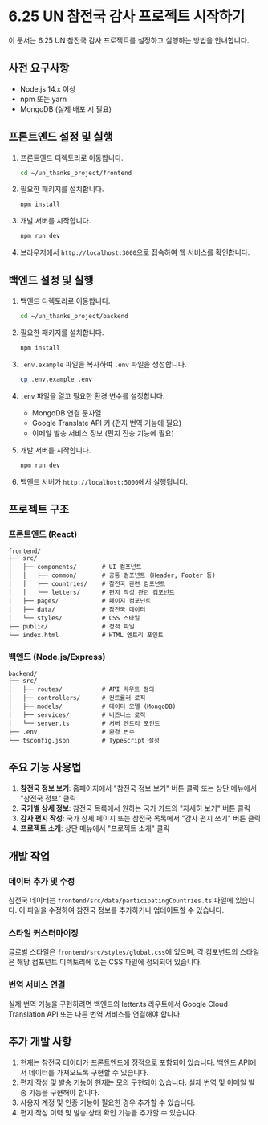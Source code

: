 # 6.25 UN 참전국 감사 프로젝트 시작하기

이 문서는 6.25 UN 참전국 감사 프로젝트를 설정하고 실행하는 방법을 안내합니다.

## 사전 요구사항

- Node.js 14.x 이상
- npm 또는 yarn
- MongoDB (실제 배포 시 필요)

## 프론트엔드 설정 및 실행

1. 프론트엔드 디렉토리로 이동합니다.
   ```bash
   cd ~/un_thanks_project/frontend
   ```

2. 필요한 패키지를 설치합니다.
   ```bash
   npm install
   ```

3. 개발 서버를 시작합니다.
   ```bash
   npm run dev
   ```

4. 브라우저에서 `http://localhost:3000`으로 접속하여 웹 서비스를 확인합니다.

## 백엔드 설정 및 실행

1. 백엔드 디렉토리로 이동합니다.
   ```bash
   cd ~/un_thanks_project/backend
   ```

2. 필요한 패키지를 설치합니다.
   ```bash
   npm install
   ```

3. `.env.example` 파일을 복사하여 `.env` 파일을 생성합니다.
   ```bash
   cp .env.example .env
   ```

4. `.env` 파일을 열고 필요한 환경 변수를 설정합니다.
   - MongoDB 연결 문자열
   - Google Translate API 키 (편지 번역 기능에 필요)
   - 이메일 발송 서비스 정보 (편지 전송 기능에 필요)

5. 개발 서버를 시작합니다.
   ```bash
   npm run dev
   ```

6. 백엔드 서버가 `http://localhost:5000`에서 실행됩니다.

## 프로젝트 구조

### 프론트엔드 (React)

```
frontend/
├── src/
│   ├── components/       # UI 컴포넌트
│   │   ├── common/       # 공통 컴포넌트 (Header, Footer 등)
│   │   ├── countries/    # 참전국 관련 컴포넌트
│   │   └── letters/      # 편지 작성 관련 컴포넌트
│   ├── pages/            # 페이지 컴포넌트
│   ├── data/             # 참전국 데이터
│   └── styles/           # CSS 스타일
├── public/               # 정적 파일
└── index.html            # HTML 엔트리 포인트
```

### 백엔드 (Node.js/Express)

```
backend/
├── src/
│   ├── routes/           # API 라우트 정의
│   ├── controllers/      # 컨트롤러 로직
│   ├── models/           # 데이터 모델 (MongoDB)
│   ├── services/         # 비즈니스 로직
│   └── server.ts         # 서버 엔트리 포인트
├── .env                  # 환경 변수
└── tsconfig.json         # TypeScript 설정
```

## 주요 기능 사용법

1. **참전국 정보 보기**: 홈페이지에서 "참전국 정보 보기" 버튼 클릭 또는 상단 메뉴에서 "참전국 정보" 클릭
2. **국가별 상세 정보**: 참전국 목록에서 원하는 국가 카드의 "자세히 보기" 버튼 클릭
3. **감사 편지 작성**: 국가 상세 페이지 또는 참전국 목록에서 "감사 편지 쓰기" 버튼 클릭
4. **프로젝트 소개**: 상단 메뉴에서 "프로젝트 소개" 클릭

## 개발 작업

### 데이터 추가 및 수정

참전국 데이터는 `frontend/src/data/participatingCountries.ts` 파일에 있습니다. 이 파일을 수정하여 참전국 정보를 추가하거나 업데이트할 수 있습니다.

### 스타일 커스터마이징

글로벌 스타일은 `frontend/src/styles/global.css`에 있으며, 각 컴포넌트의 스타일은 해당 컴포넌트 디렉토리에 있는 CSS 파일에 정의되어 있습니다.

### 번역 서비스 연결

실제 번역 기능을 구현하려면 백엔드의 letter.ts 라우트에서 Google Cloud Translation API 또는 다른 번역 서비스를 연결해야 합니다.

## 추가 개발 사항

1. 현재는 참전국 데이터가 프론트엔드에 정적으로 포함되어 있습니다. 백엔드 API에서 데이터를 가져오도록 구현할 수 있습니다.
2. 편지 작성 및 발송 기능이 현재는 모의 구현되어 있습니다. 실제 번역 및 이메일 발송 기능을 구현해야 합니다.
3. 사용자 계정 및 인증 기능이 필요한 경우 추가할 수 있습니다.
4. 편지 작성 이력 및 발송 상태 확인 기능을 추가할 수 있습니다.